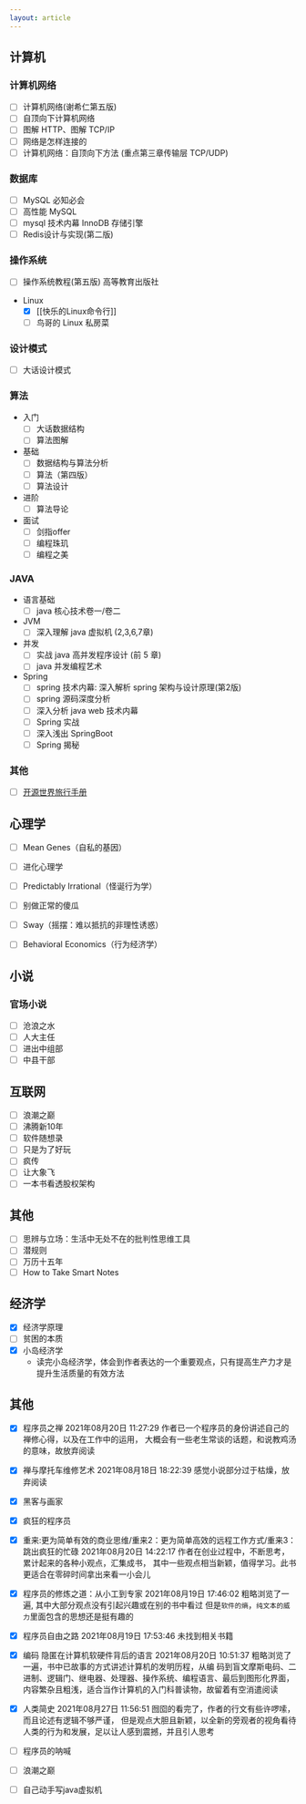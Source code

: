 ```yaml
---
layout: article
---
```


## 计算机
### 计算机网络
- [ ] 计算机网络(谢希仁第五版)
- [ ] 自顶向下计算机网络
- [ ] 图解 HTTP、图解 TCP/IP
- [ ] 网络是怎样连接的
- [ ] 计算机网络：自顶向下方法 (重点第三章传输层 TCP/UDP)
### 数据库
- [ ] MySQL 必知必会
- [ ] 高性能 MySQL
- [ ] mysql 技术内幕 InnoDB 存储引擎
- [ ] Redis设计与实现(第二版)
### 操作系统
- [ ] 操作系统教程(第五版) 高等教育出版社
- Linux
  - [x] [[快乐的Linux命令行]]
  - [ ] 鸟哥的 Linux 私房菜

### 设计模式
- [ ] 大话设计模式
###  算法
- 入门
  - [ ] 大话数据结构
  - [ ] 算法图解
- 基础
  - [ ] 数据结构与算法分析
  - [ ] 算法（第四版）
  - [ ] 算法设计
- 进阶
  - [ ] 算法导论
- 面试
  - [ ] 剑指offer
  - [ ] 编程珠玑
  - [ ] 编程之美
### JAVA
- 语言基础
  - [ ] java 核心技术卷一/卷二
- JVM
  - [ ] 深入理解 java 虚拟机  (2,3,6,7章)
- 并发
  - [ ] 实战 java 高并发程序设计 (前 5 章)
  - [ ] java 并发编程艺术
- Spring
  - [ ] spring 技术内幕: 深入解析 spring 架构与设计原理(第2版)
  - [ ] spring 源码深度分析
  - [ ] 深入分析 java web 技术内幕
  - [ ] Spring 实战
  - [ ] 深入浅出 SpringBoot
  - [ ] Spring 揭秘
### 其他
- [ ] [开源世界旅行手册](https://i.linuxtoy.org/docs/guide/index.html)

## 心理学
- [ ] Mean Genes（自私的基因）
- [ ] 进化心理学
- [ ] Predictably Irrational（怪诞行为学）
- [ ] 别做正常的傻瓜
- [ ] Sway（摇摆：难以抵抗的非理性诱惑）
- [ ] Behavioral Economics（行为经济学）


## 小说
### 官场小说
- [ ] 沧浪之水
- [ ] 人大主任
- [ ] 进出中组部
- [ ] 中县干部

## 互联网
- [ ] 浪潮之巅
- [ ] 沸腾新10年
- [ ] 软件随想录
- [ ] 只是为了好玩
- [ ] 疯传
- [ ] 让大象飞
- [ ] 一本书看透股权架构

## 其他
- [ ] 思辨与立场：生活中无处不在的批判性思维工具
- [ ] 潜规则
- [ ] 万历十五年
- [ ] How to Take Smart Notes

## 经济学
- [x] 经济学原理
- [ ] 贫困的本质
- [x] 小岛经济学
  - 读完小岛经济学，体会到作者表达的一个重要观点，只有提高生产力才是提升生活质量的有效方法 

## 其他

- [x] 程序员之禅
  2021年08月20日 11:27:29 作者已一个程序员的身份讲述自己的禅修心得，以及在工作中的运用，
  大概会有一些老生常谈的话题，和说教鸡汤的意味，故放弃阅读
- [x] 禅与摩托车维修艺术
  2021年08月18日 18:22:39 感觉小说部分过于枯燥，放弃阅读
- [x] 黑客与画家
- [x] 疯狂的程序员
- [x] 重来:更为简单有效的商业思维/重来2：更为简单高效的远程工作方式/重来3：跳出疯狂的忙碌
  2021年08月20日 14:22:17 作者在创业过程中，不断思考，累计起来的各种小观点，汇集成书，
  其中一些观点相当新颖，值得学习。此书更适合在零碎时间拿出来看一小会儿
- [x] 程序员的修炼之道：从小工到专家
  2021年08月19日 17:46:02 粗略浏览了一遍, 其中大部分观点没有引起兴趣或在别的书中看过
  但是`软件的熵`，`纯文本的威力`里面包含的思想还是挺有趣的
- [x] 程序员自由之路
  2021年08月19日 17:53:46 未找到相关书籍
- [x] 编码 隐匿在计算机软硬件背后的语言
  2021年08月20日 10:51:37 粗略浏览了一遍，书中已故事的方式讲述计算机的发明历程，从编
  码到盲文摩斯电码、二进制、逻辑门、继电器、处理器、操作系统、编程语言、最后到图形化界面，
  内容繁杂且粗浅，适合当作计算机的入门科普读物，故留着有空消遣阅读
- [x] 人类简史
  2021年08月27日 11:56:51 囫囵的看完了，作者的行文有些许啰嗦，而且论述有逻辑不够严谨，
  但是观点大胆且新颖，以全新的旁观者的视角看待人类的行为和发展，足以让人感到震撼，并且引人思考
- [ ] 程序员的呐喊
- [ ] 浪潮之巅

- [ ] 自己动手写java虚拟机
